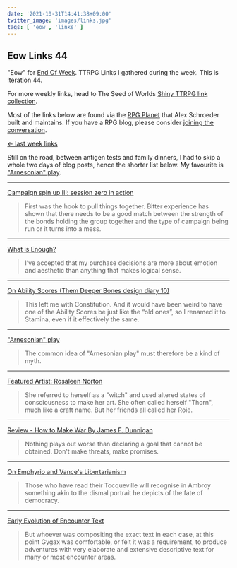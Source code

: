 ```yaml
---
date: '2021-10-31T14:41:38+09:00'
twitter_image: 'images/links.jpg'
tags: [ 'eow', 'links' ]
---
```


## Eow Links 44

"Eow" for [End Of Week](/#eow). TTRPG Links I gathered during the week. This is iteration 44.

For more weekly links, head to The Seed of Worlds [Shiny TTRPG link collection](https://seedofworlds.blogspot.com/search/label/weekly%20links).

Most of the links below are found via the [RPG Planet](https://campaignwiki.org/rpg/) that Alex Schroeder built and maintains. If you have a RPG blog, please consider [joining the conversation](https://campaignwiki.org/wiki/Planet/Please_join!).

[← last week links](20211023.html?t=Eow_Links_43&f=eow44)

Still on the road, between antigen tests and family dinners, I had to skip a whole two days of blog posts, hence the shorter list below. My favourite is ["Arnesonian" play](https://lichvanwinkle.blogspot.com/2021/10/arnesonian-play.html).

<hr/>

[Campaign spin up III: session zero in action](https://seedofworlds.blogspot.com/2021/10/campaign-spin-up-iii-session-zero-in.html)

> First was the hook to pull things together. Bitter experience has shown that there needs to be a good match between the strength of the bonds holding the group together and the type of campaign being run or it turns into a mess.

<hr/>

[What is Enough?](https://grumpywizard.home.blog/2021/10/28/what-is-enough/)

> I’ve accepted that my purchase decisions are more about emotion and aesthetic than anything that makes logical sense.

<hr/>

[On Ability Scores (Them Deeper Bones design diary 10)](https://strangeworlder.medium.com/on-ability-scores-them-deeper-bones-design-diary-10-5b6828db46f6)

> This left me with Constitution. And it would have been weird to have one of the Ability Scores be just like the “old ones”, so I renamed it to Stamina, even if it effectively the same.

<hr/>

["Arnesonian" play](https://lichvanwinkle.blogspot.com/2021/10/arnesonian-play.html)

> The common idea of "Arnesonian play" must therefore be a kind of myth.

<hr/>

[Featured Artist: Rosaleen Norton](http://theotherside.timsbrannan.com/2021/10/featured-artist-rosaleen-norton.html)

> She referred to herself as a "witch" and used altered states of consciousness to make her art. She often called herself "Thorn", much like a craft name. But her friends all called her Roie.

<hr/>

[Review - How to Make War By James F. Dunnigan](https://www.theseoldgames.com/2021/10/review-how-to-make-war-by-james-f.html)

> Nothing plays out worse than declaring a goal that cannot be obtained. Don't make threats, make promises.

<hr/>

[On Emphyrio and Vance's Libertarianism](https://monstersandmanuals.blogspot.com/2021/10/on-emphyrio-and-vances-libertarianism.html)

> Those who have read their Tocqueville will recognise in Ambroy something akin to the dismal portrait he depicts of the fate of democracy.

<hr/>

[Early Evolution of Encounter Text](https://deltasdnd.blogspot.com/2021/10/early-evolution-of-encounter-text.html)

> But whoever was compositing the exact text in each case, at this point Gygax was comfortable, or felt it was a requirement, to produce adventures with very elaborate and extensive descriptive text for many or most encounter areas.

